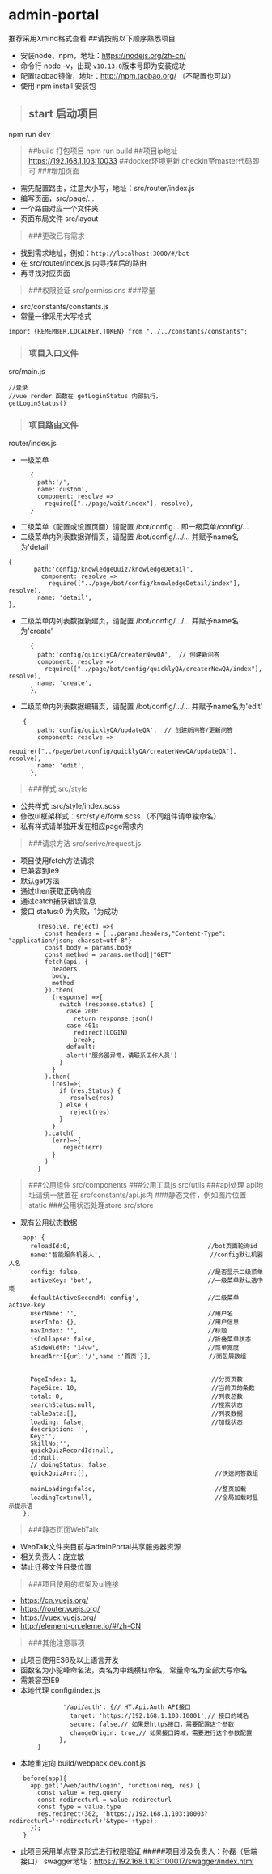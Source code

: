 # admin-portal
推荐采用Xmind格式查看
##请按照以下顺序熟悉项目
- 安装node、npm，地址：https://nodejs.org/zh-cn/
- 命令行 node -v，出现 ```v10.13.0```版本号即为安装成功
- 配置taobao镜像，地址：http://npm.taobao.org/   （不配置也可以）
- 使用 npm install 安装包
>## start 启动项目
npm run dev
>##build  打包项目
npm run build
>##项目ip地址
https://192.168.1.103:10033
>##docker环境更新
checkin至master代码即可
>###增加页面
- 需先配置路由，注意大小写，地址：src/router/index.js
- 编写页面，src/page/...
- 一个路由对应一个文件夹
- 页面布局文件 src/layout

>###更改已有需求
- 找到需求地址，例如：```http://localhost:3000/#/bot```
- 在 src/router/index.js 内寻找#后的路由
- 再寻找对应页面
>###权限验证
src/permissions
>###常量
- src/constants/constants.js
- 常量一律采用大写格式
```
import {REMEMBER,LOCALKEY,TOKEN} from "../../constants/constants";
```
>### 项目入口文件
src/main.js
```
//登录
//vue render 函数在 getLoginStatus 内部执行，
getLoginStatus()
```
>### 项目路由文件
router/index.js
- 一级菜单
```
      {
        path:'/',
        name:'custom',
        component: resolve =>
          require(["../page/wait/index"], resolve),
      }
```
- 二级菜单（配置或设置页面）请配置
/bot/config... 即一级菜单/config/...
- 二级菜单内列表数据详情页，请配置
/bot/config/.../... 并赋予name名为'detail'
```
{
       path:'config/knowledgeQuiz/knowledgeDetail',
         component: resolve =>
           require(["../page/bot/config/knowledgeDetail/index"], resolve),
        name: 'detail',
},
```
- 二级菜单内列表数据新建页，请配置
/bot/config/.../... 并赋予name名为'create'
```
      {
        path:'config/quicklyQA/createrNewQA',  // 创建新问答
        component: resolve =>
          require(["../page/bot/config/quicklyQA/createrNewQA/index"], resolve),
        name: 'create',
      },
```
- 二级菜单内列表数据编辑页，请配置
/bot/config/.../... 并赋予name名为'edit'
```
    {
        path:'config/quicklyQA/updateQA',  // 创建新问答/更新问答
        component: resolve =>
          require(["../page/bot/config/quicklyQA/createrNewQA/updateQA"], resolve),
        name: 'edit',
      },
```
>###样式
src/style
- 公共样式 :src/style/index.scss
- 修改ui框架样式：src/style/form.scss （不同组件请单独命名）
- 私有样式请单独开发在相应page需求内
>###请求方法
src/serive/request.js
- 项目使用fetch方法请求
- 已兼容到ie9
- 默认get方法
- 通过then获取正确响应
- 通过catch捕获错误信息
- 接口 status:0 为失败，1为成功
```
        (resolve, reject) =>{
          const headers = {...params.headers,"Content-Type": "application/json; charset=utf-8"}
          const body = params.body
          const method = params.method||"GET"
          fetch(api, {
            headers,
            body,
            method
          }).then(
            (response) =>{
              switch (response.status) {
                case 200:
                  return response.json()
                case 401:
                  redirect(LOGIN)
                  break;
                default:
                alert('服务器异常，请联系工作人员')
              }
            }
          ).then(
            (res)=>{
              if (res.Status) {
                 resolve(res)
              } else {
                 reject(res)
              }
            }
          ).catch(
            (err)=>{
               reject(err)
            }
          )
        }
```
>###公用组件
src/components
>###公用工具js
src/utils
>###api处理
api地址请统一放置在 src/constants/api.js内
>###静态文件，例如图片位置
static
>###公用状态处理store
src/store
- 现有公用状态数据
```
    app: {
      reloadId:0,                                      //bot页面轮询id
      name:'智能服务机器人',                              //config默认机器人名
      config: false,                                   //是否显示二级菜单
      activeKey: 'bot',                                //一级菜单默认选中项
      defaultActiveSecondM:'config',                   //二级菜单active-key
      userName: '',                                    //用户名
      userInfo: {},                                    //用户信息
      navIndex: '',                                    //标题
      isCollapse: false,                               //折叠菜单状态
      aSideWidth: '14vw',                              //菜单宽度
      breadArr:[{url:'/',name :'首页'}],                //面包屑数组


      PageIndex: 1,                                     //分页页数
      PageSize: 10,                                     //当前页的条数
      total: 0,                                         //列表总数
      searchStatus:null,                                //搜索状态
      tableData:[],                                     //列表数据
      loading: false,                                   //加载状态
      description: '',
      Key:'',
      SkillNo:'',
      quickQuizRecordId:null,
      id:null,
      // doingStatus: false,
      quickQuizArr:[],                                   //快速问答数组

      mainLoading:false,                                 //整页加载
      loadingText:null,                                  //全局加载时显示提示语
    },
```
>###静态页面WebTalk
- WebTalk文件夹目前与adminPortal共享服务器资源
- 相关负责人：庞立敏
- 禁止迁移文件目录位置
>###项目使用的框架及ui链接
- https://cn.vuejs.org/
- https://router.vuejs.org/
- https://vuex.vuejs.org/
- http://element-cn.eleme.io/#/zh-CN
>###其他注意事项
- 此项目使用ES6及以上语言开发
- 函数名为小驼峰命名法，类名为中线横杠命名，常量命名为全部大写命名
- 需兼容至IE9
- 本地代理
config/index.js
```      proxyTable: {
               '/api/auth': {// HT.Api.Auth API接口
                 target: 'https://192.168.1.103:10001',// 接口的域名
                 secure: false,// 如果是https接口，需要配置这个参数
                 changeOrigin: true,// 如果接口跨域，需要进行这个参数配置
              },
        }
 ```
- 本地重定向
build/webpack.dev.conf.js
```
    before(app){
      app.get('/web/auth/login', function(req, res) {
        const value = req.query
        const redirecturl = value.redirecturl
        const type = value.type
        res.redirect(302, 'https://192.168.1.103:10003?redirecturl='+redirecturl+'&type='+type);
      });
    }
```
- 此项目采用单点登录形式进行权限验证
#####项目涉及负责人：孙磊（后端接口）
swagger地址：https://192.168.1.103:100017/swagger/index.html
